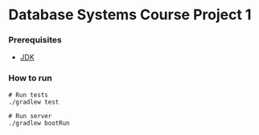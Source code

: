 Database Systems Course Project 1
========================================

### Prerequisites

* [JDK](http://www.oracle.com/technetwork/java/javase/downloads/index.html)

### How to run

```
# Run tests
./gradlew test

# Run server
./gradlew bootRun
```
